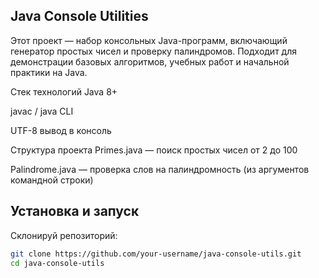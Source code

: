 ## Java Console Utilities
Этот проект — набор консольных Java-программ, включающий генератор простых чисел и проверку палиндромов. Подходит для демонстрации базовых алгоритмов, учебных работ и начальной практики на Java.

Стек технологий
Java 8+

javac / java CLI

UTF-8 вывод в консоль

Структура проекта
Primes.java — поиск простых чисел от 2 до 100

Palindrome.java — проверка слов на палиндромность (из аргументов командной строки)

## Установка и запуск
Склонируй репозиторий:

```bash
git clone https://github.com/your-username/java-console-utils.git
cd java-console-utils
